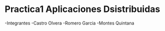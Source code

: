 # Practica1 Aplicaciones Dsistribuidas
-Integrantes 
   -Castro Olvera
   -Romero Garcia
   -Montes Quintana 

